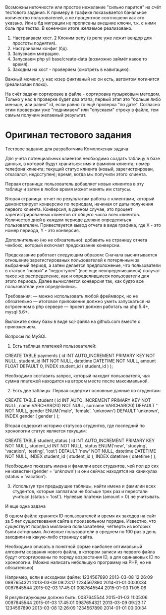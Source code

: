 Возможны неточности или простое нежелание "сильно парится" на счёт тестового задания.
К примеру в графике показывается банальное количество пользователей, а не процентное 
соотношени как это указано. Или в бд миграции не прописаны внешние ключи, т.к. с ними 
боль при тестах. В конечном итоге желаемое реализовано.

1. Настраиваем хост.
2 Клоним репу (в репе уже лежит вендор для простоты поднятия).
3. Настраиваем конфиг (бд).
4. Запускаем миграцию.
5. Запускаем php yii base/create-data (возможно займёт какое то время).
6. Заходим на хост - проверяем (смотреть в навигацию).

Важный момент, у нас юзер фиктивный но он есть, автомтом логинится (реализован плохо). 

На счёт задачи сортировке в файле - сортировка пузырковым методом. Только у нас в
проверке будет два этапа, первый этап это "больше либо меньше, или равно" id, если 
равно то ещё проверка "по дате". Согласно этим проверкам уже "поднимаем" или "опускаем" 
строку в файле, тем самым получим желаемый результат.


Оригинал тестового задания 
=============================================================================
Тестовое задание для разработчика
Комплексная задача

Для учета потенциальных клиентов необходимо создать таблицу в базе данных, в которой будут храниться:
имя и фамилия клиента;
номер телефона клиента;
текущий статус клиента (новый, зарегистрирован, отказался, недоступен);
время, когда мы получили этого клиента.

Первая страница: пользователь добавляет новых клиентов в эту таблицу и затем в любое время может менять им статусы.

Вторая страница: отчет по результатам работы с клиентами, который демонстрирует конверсию по периодам, начиная от даты получения первого клиента. Конверсия, в данном случае, это процент зарегистрированных клиентов от общего числа всех клиентов. Количество дней в каждом периоде должно определяться пользователем. Привествуется вывод отчета в виде графика, где X - это номер периода, Y - это конверсия.

Дополнительно (но не обязательно): добавить на страницу отчета чекбокс, который включает предсказание конверсии. 

Предсказание работает следующим образом: Сначала высчитывается отношение зарегистированых пользователей к потерянным за выбранный период, а затем делается предположение, что пользователи в статусе “новый” и “недоступен” (все еще неопределившиеся) получат такое же распределение, как и определившиеся пользователи для этого периода. Далее вычисляется конверсия так, как будто все пользователи уже определились.

Требования:
— можно использовать любой фреймворк, но не обязательно
— итоговое приложение должно уметь запускаться на встроенном в php сервере
— проект должен работать на  php 5.4+, mysql 5.6+.

Выложите схему базы в виде sql-файла на github.com вместе с приложением.

Вопросы по MySQL

1. Есть таблица платежей пользователей:

CREATE TABLE payments (
 id  INT AUTO_INCREMENT PRIMARY KEY NOT NULL,
 student_id  INT NOT NULL,
 datetime  DATETIME NOT NULL,
 amount  FLOAT DEFAULT 0,
INDEX  student_id  ( student_id )
);

Необходимо составить запрос, который находит пользователя, чья сумма платежей находится на втором месте после максимальной.


2. Есть две таблицы. Первая содержит основные данные по студентам:

CREATE TABLE student (
 id  INT AUTO_INCREMENT PRIMARY KEY NOT NULL,
 name  VARCHAR(20) NOT NULL,
 surname  VARCHAR(20) DEFAULT '' NOT NULL,
 gender  ENUM('male', 'female', 'unknown') DEFAULT 'unknown',
INDEX  gender  ( gender )
);

Вторая содержит историю статусов студентов, где последний по хронологии статус является текущим:

CREATE TABLE student_status (
 id  INT AUTO_INCREMENT PRIMARY KEY NOT NULL,
 student_id  INT NOT NULL,
 status  ENUM('new', 'studying', 'vacation', 'testing', 'lost') DEFAULT 'new' NOT NULL,
 datetime  DATETIME NOT NULL,
INDEX  student_id  ( student_id ),
INDEX  datetime  ( datetime )
);


Необходимо показать имена и фамилии всех студентов, чей пол до сих не известен (gender = 'unknown') и они сейчас находятся на каникулах (status = ‘vacation’).



3. Используя три предыдущие таблицы, найти имена и фамилии всех студентов, которые заплатили не больше трех раз и перестали учиться (status = ‘lost’). Нулевые платежи (amount = 0) не учитывать.


И еще одна задача

В одном файле хранятся ID пользователей и время их заходов на сайт за 5 лет существования сайта в произвольном порядке. Известно, что существует порядка миллиона пользователей, четверть из которых были активными. Активные пользователи в среднем по 100 раз в день заходили на какую-либо страницу сайта.

Необходимо описать в понятной форме наиболее оптимальный алгоритм создания нового файла, в котором записи из первого файла будут отсортированы по поряду возрастания ID, а для одинаковых ID по хронологии. (Можно написать небольшую программу на PHP, но не обязательно)

Например, если в исходном файле:
1234567890 2013-03-08 12:26:09
0987654321 2013-03-09 09:23:17
1234567890 2014-01-01 00:00:34
0087645544 2015-02-03 17:45:01
0087645544 2015-01-03 11:05:06

В результирующем должно быть:
0087645544 2015-01-03 11:05:06
0087645544 2015-01-03 17:45:01
0987654321 2013-03-09 09:23:17
1234567890 2013-03-08 12:26:09
1234567890 2014-01-01 00:00:34
